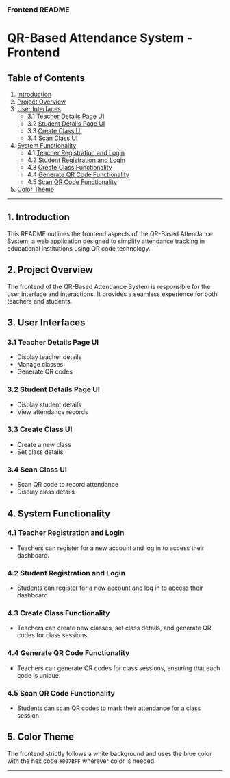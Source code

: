 ### Frontend README

# QR-Based Attendance System - Frontend

## Table of Contents
1. [Introduction](#1-introduction)
2. [Project Overview](#2-project-overview)
3. [User Interfaces](#3-user-interfaces)
    - 3.1 [Teacher Details Page UI](#31-teacher-details-page-ui)
    - 3.2 [Student Details Page UI](#32-student-details-page-ui)
    - 3.3 [Create Class UI](#33-create-class-ui)
    - 3.4 [Scan Class UI](#34-scan-class-ui)
4. [System Functionality](#4-system-functionality)
    - 4.1 [Teacher Registration and Login](#41-teacher-registration-and-login)
    - 4.2 [Student Registration and Login](#42-student-registration-and-login)
    - 4.3 [Create Class Functionality](#43-create-class-functionality)
    - 4.4 [Generate QR Code Functionality](#44-generate-qr-code-functionality)
    - 4.5 [Scan QR Code Functionality](#45-scan-qr-code-functionality)
5. [Color Theme](#5-color-theme)

---

## 1. Introduction

This README outlines the frontend aspects of the QR-Based Attendance System, a web application designed to simplify attendance tracking in educational institutions using QR code technology.

## 2. Project Overview

The frontend of the QR-Based Attendance System is responsible for the user interface and interactions. It provides a seamless experience for both teachers and students.

## 3. User Interfaces

### 3.1 Teacher Details Page UI
- Display teacher details
- Manage classes
- Generate QR codes

### 3.2 Student Details Page UI
- Display student details
- View attendance records

### 3.3 Create Class UI
- Create a new class
- Set class details

### 3.4 Scan Class UI
- Scan QR code to record attendance
- Display class details

## 4. System Functionality

### 4.1 Teacher Registration and Login
- Teachers can register for a new account and log in to access their dashboard.

### 4.2 Student Registration and Login
- Students can register for a new account and log in to access their dashboard.

### 4.3 Create Class Functionality
- Teachers can create new classes, set class details, and generate QR codes for class sessions.

### 4.4 Generate QR Code Functionality
- Teachers can generate QR codes for class sessions, ensuring that each code is unique.

### 4.5 Scan QR Code Functionality
- Students can scan QR codes to mark their attendance for a class session.

## 5. Color Theme

The frontend strictly follows a white background and uses the blue color with the hex code `#007BFF` wherever color is needed.

---
